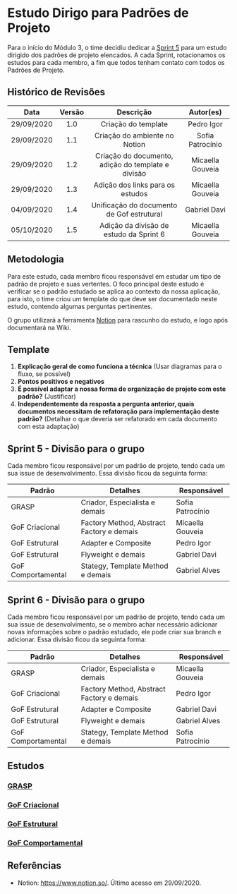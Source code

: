 # Estudo Dirigo para Padrões de Projeto

Para o início do Módulo 3, o time decidiu dedicar a [Sprint 5](Sprints/planning/sprint5.md) para um estudo dirigido dos padrões de projeto elencados. A cada Sprint, rotacionamos os estudos para cada membro, a fim que todos tenham contato com todos os Padrões de Projeto.

## Histórico de Revisões

|    Data    | Versão |                     Descrição                      |    Autor(es)     |
| :--------: | :----: | :------------------------------------------------: | :--------------: |
| 29/09/2020 |  1.0   |                Criação do template                 |    Pedro Igor    |
| 29/09/2020 |  1.1   |           Criação do ambiente no Notion            | Sofia Patrocínio |
| 29/09/2020 |  1.2   | Criação do documento, adição do template e divisão | Micaella Gouveia |
| 29/09/2020 |  1.3   |          Adição dos links para os estudos          | Micaella Gouveia |
| 04/09/2020 |  1.4   |     Unificação do documento de Gof estrutural      |   Gabriel Davi   |
| 05/10/2020 |  1.5   |      Adição da divisão de estudo da Sprint 6       | Micaella Gouveia |

## Metodologia

Para este estudo, cada membro ficou responsável em estudar um tipo de padrão de projeto e suas vertentes. O foco principal deste estudo é verificar se o padrão estudado se aplica ao contexto da nossa aplicação, para isto, o time criou um template do que deve ser documentado neste estudo, contendo algumas perguntas pertinentes.

O grupo utilizará a ferramenta [Notion](https://www.notion.so/) para rascunho do estudo, e logo após documentará na Wiki.

## Template

1. **Explicação geral de como funciona a técnica** (Usar diagramas para o fluxo, se possível)
2. **Pontos positivos e negativos**
3. **É possível adaptar a nossa forma de organização de projeto com este padrão?** (Justificar)
4. **Independentemente da resposta a pergunta anterior, quais documentos necessitam de refatoração para implementação deste padrão?** (Detalhar o que deveria ser refatorado em cada documento com esta adaptação)

## Sprint 5 - Divisão para o grupo 

Cada membro ficou responsável por um padrão de projeto, tendo cada um sua issue de desenvolvimento. Essa divisão ficou da seguinta forma:

| Padrão             | Detalhes                                  | Responsável      |
| ------------------ | ----------------------------------------- | ---------------- |
| GRASP              | Criador, Especialista e demais            | Sofia Patrocínio |
| GoF Criacional     | Factory Method, Abstract Factory e demais | Micaella Gouveia |
| GoF Estrutural     | Adapter e Composite                       | Pedro Igor       |
| GoF Estrutural     | Flyweight e demais                        | Gabriel Davi     |
| GoF Comportamental | Stategy, Template Method e demais         | Gabriel Alves    |

## Sprint 6 - Divisão para o grupo 

Cada membro ficou responsável por um padrão de projeto, tendo cada um sua issue de desenvolvimento, se o membro achar necessário adicionar novas informações sobre o padrão estudado, ele pode criar sua branch e adicionar. Essa divisão ficou da seguinta forma:

| Padrão             | Detalhes                                  | Responsável      |
| ------------------ | ----------------------------------------- | ---------------- |
| GRASP              | Criador, Especialista e demais            | Micaella Gouveia |
| GoF Criacional     | Factory Method, Abstract Factory e demais | Pedro Igor       |
| GoF Estrutural     | Adapter e Composite                       | Gabriel Davi     |
| GoF Estrutural     | Flyweight e demais                        | Gabriel Alves    |
| GoF Comportamental | Stategy, Template Method e demais         | Sofia Patrocínio |

## Estudos

### [GRASP](Project/Estudos/GRASP.md)

### [GoF Criacional](Project/Estudos/criacional.md)

### [GoF Estrutural](Project/Estudos/estrutural.md)

### [GoF Comportamental](Project/Estudos/comportamental.md)

## Referências

- Notion: <https://www.notion.so/>. Último acesso em 29/09/2020.
